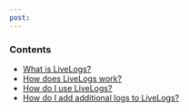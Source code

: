 ```yaml
---
post: 
---
```


### Contents

*   [What is LiveLogs?](#what)
*   [How does LiveLogs work?](#how)
*   [How do I use LiveLogs?](#how-do)
*   [How do I add additional logs to LiveLogs?](#how-custom)

